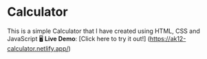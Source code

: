 # Calculator
This is a simple Calculator that I have created using HTML, CSS and JavaScript
🖥️ **Live Demo**: [Click here to try it out!] (https://ak12-calculator.netlify.app/)

